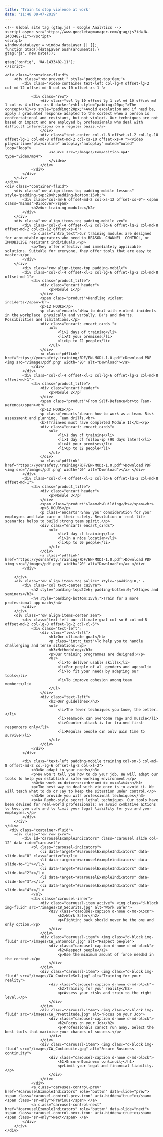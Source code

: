 ```yaml
---
title: 'Train to stop violence at work'
date: '11:48 09-07-2019'
---
```


<html lang="en">

<head>
    <meta charset="utf-8">
    <meta http-equiv="X-UA-Compatible" content="IE=edge">
    <meta name="viewport" content="width=device-width, initial-scale=1, maximum-scale=1, user-scalable=no">
    <title>Your Safety Training - For safer working environments hospital 118 police schools firemen nurses</title>
    <meta name="description" content="We focus on problem solving to setup safer working environments.">
    <meta name="" keywords="safety, security, training, lessons, workplace, work, violence, hospital, schools, self-defence">
    <!-- Bootstrap -->
    <link rel="stylesheet" href=/scss/bootstrap-4.0.0.css">
    <link rel="stylesheet" href=/scss/bluecells.css">
    <link rel="stylesheet" href="https://use.typekit.net/rqs1uhe.css">
    <link rel="stylesheet" href=/scss/responsive.css">

    <!-- Global site tag (gtag.js) - Google Analytics -->
    <script async src="https://www.googletagmanager.com/gtag/js?id=UA-1433482-11"></script>
    <script>
    window.dataLayer = window.dataLayer || [];
    function gtag(){dataLayer.push(arguments);}
    gtag('js', new Date());

    gtag('config', 'UA-1433482-11');
    </script>

</head>

<body>



    <div class="container-fluid">
        <div class="row prevent " style="padding-top:0em;">
            <div class="video-container text-left col-lg-8 offset-lg-2 col-md-12 offset-md-0 col-xs-10 offset-xs-1 ">

				<div class="row">
                    <div class="col-lg-10 offset-lg-1 col-md-10 offset-md-1 col-xs-4 offset-xs-0 darker"><h1 style="padding:20px;">The concept</h1><p style="padding:20px;">Avoid escalation and if need be, apply a graduated response adapted to the context when a person is confrontational and resistant, but not violent. Our techniques are not based on impact and are employed by professionals who deal with difficult interactions on a regular basis.</p>
                    </div>
                    <div class="text-center col-xl-8 offset-xl-2 col-lg-10 offset-lg-1 col-md-8 offset-md-2 col-xs-10 offset-xs-0 "><video playsinline="playsinline" autoplay="autoplay" muted="muted" loop="loop">
                        <source src="/images/Composition.mp4" type="video/mp4">
                        </video>
                    </div>
                </div>
            </div>
        </div>
    </div>
    <div class="container-fluid">
        <div class="row align-items-top padding-mobile lessons" style="padding-top:20vh;padding-bottom:15vh;">
            <div class="col-md-6 offset-md-2 col-xs-12 offset-xs-0"> <span class="minus">Discover</span>
                <h2>Our training modules</h2>
            </div>
        </div>
        <div class="row align-items-top padding-mobile zen">
            <div class="col-xl-4 offset-xl-2 col-lg-6 offset-lg-2 col-md-8 offset-md-2 col-xs-12 offset-xs-0">
                <p class="intro_text">Our training modules are designed for accountable operators who need to REASON, CHANNEL, CONTROL, or IMMOBILISE resistant individuals.</p>
                <p>They offer effective and immediately applicable solutions. Suitable for everyone, they offer tools that are easy to master.</p>
            </div>
        </div>
            <div class="row align-items-top padding-mobile">
            <div class="col-xl-4 offset-xl-3 col-lg-6 offset-lg-2 col-md-8 offset-md-1">
                <div class="product_title">
                    <div class="encart_header">
                        <p>Module 1</p>
                    </div>
                    <span class="product">Handling violent incidents</span><br>
                    <p>12 HOURS</p>
                    <p class="encarts">How to deal with violent incidents in the workplace: physically and verbally. Do's and don'ts. Possibilities and limitations.</p>
                    <div class="encarts encart_cards ">
                        <ul>
                            <li>2 days of training</li>
                            <li>At your premises</li>
                            <li>Up to 12 people</li>
                        </ul>
                    </div>
                    <a class="pdflink" href="https://yoursafety.training/PDF/EN-MOD1-1.0.pdf">Download PDF <img src="/images/pdf.png" width="20" alt="Download"></a>
                </div>
            </div>
            <div class="col-xl-4 offset-xl-3 col-lg-6 offset-lg-2 col-md-8 offset-md-1">
                <div class="product_title">
                    <div class="encart_header">
                        <p>Module 2</p>
                    </div>
                    <span class="product">From Self-Defence<br>to Team-Defence</span><br>
                    <p>12 HOURS</p>
                    <p class="encarts">Learn how to work as a team. Risk assessment and planning. Team drills.<br>
					<b>(Trainees must have completed Module 1)</b></p>
                    <div class="encarts encart_cards">
                        <ul>
                            <li>1 day of training</li>
                            <li>1 day of follow-up (90 days later)</li>
                            <li>At your premises</li>
                            <li>Up to 12 people</li>
                        </ul>
                    </div>
                    <a class="pdflink" href="https://yoursafety.training/PDF/EN-MOD2-1.0.pdf">Download PDF <img src="/images/pdf.png" width="20" alt="Download"></a> </div>
            </div>
            <div class="col-xl-4 offset-xl-3 col-lg-6 offset-lg-2 col-md-8 offset-md-1">
                <div class="product_title">
                    <div class="encart_header">
                        <p>Module 3</p>
                    </div>
                    <span class="product">Team<b>Building</b></span><br>
                    <p>6 HOURS</p>
                    <p class="encarts">Show your consideration for your employees and take care of their safety. Resolution of real-life scenarios helps to build strong team spirit.</p>
                    <div class="encarts encart_cards">
                        <ul>
                            <li>1 day of training</li>
                            <li>In a nice location</li>
                            <li>Up to 20 people</li>
                        </ul>
                    </div>
                    <a class="pdflink" href="https://yoursafety.training/PDF/EN-MOD3-1.0.pdf">Download PDF <img src="/images/pdf.png" width="20" alt="Download"></a> </div>
            </div>

        </div>
        <div class="row align-items-top police" style="padding:0;" >
            <div class="col text-center cuivre">
                <h2 style="padding-top:22vh; padding-bottom:0;">Stages and seminars</h2>
                <h4 style="padding-bottom:15vh;">Train for a more professional approach</h4>
            </div>
        </div>
        <div class="row align-items-center zen">
            <div class="text-left our-ultimate-goal col-sm-6 col-md-8 offset-md-2 col-lg-8 offset-lg-2 col-xl-5">
                <div class="text-left">
                    <div class="text-left">
                        <h1>Our ultimate goal</h1>
                        <p class="intro_text">To help you to handle challenging and tense situations.</p>
						<h3>Methodology</h3>
                        <p>Our training programmes are designed:</p>
                        <ul>
                            <li>To deliver usable skills</li>
                            <li>For people of all genders and ages</li>
                            <li>To fit your needs by adapting our tools</li>
                            <li>To improve cohesion among team members</li>
                        </ul>
                    </div>
                    <div class="text-left">
                        <h3>Our guidelines</h3>
                        <ul>
                            <li>The fewer techniques you know, the better.</li>
                            <li>Teamwork can overcome rage and muscle</li>
                            <li>Counter-attack is for trained first-responders only</li>
                            <li>Regular people can only gain time to survive</li>
                        </ul>
                    </div>
                </div>
            </div>

            <div class="text-left padding-mobile training col-sm-5 col-md-8 offset-md-2 col-lg-6 offset-lg-2 col-xl-2">
                <h3>We adapt to your needs</h3>
                <p>We won't tell you how to do your job. We will adapt our tools to help you establish a safer working environment.</p>
                <h3>We work on deterrence<br>and de-escalation</h3>
                <p>The best way to deal with violence is to avoid it. We will teach what to do or say to keep the situation under control.</p>
                <h3>We provide you with professional techniques</h3>
                <p>No Rambo-style secret lethal techniques. Our tools have been devised for real-world professionals: we avoid combative actions to keep you safe and to limit your legal liability for you and your employees.</p>
            </div>
        </div>
    </div>
      <div class="container-fluid">
        <div class="row row_zero">
            <div id="carouselExampleIndicators" class="carousel slide col-12" data-ride="carousel">
                <ol class="carousel-indicators">
                    <li data-target="#carouselExampleIndicators" data-slide-to="0" class="active"></li>
                    <li data-target="#carouselExampleIndicators" data-slide-to="1"></li>
                    <li data-target="#carouselExampleIndicators" data-slide-to="2"></li>
                    <li data-target="#carouselExampleIndicators" data-slide-to="3"></li>
                    <li data-target="#carouselExampleIndicators" data-slide-to="4"></li>
                </ol>
                <div class="carousel-inner">
                    <div class="carousel-item active"> <img class="d-block img-fluid" src="/images/CW_Securite.jpg" alt="Work Safer">
                        <div class="carousel-caption d-none d-md-block">
                            <h2>Work Safer</h2>
                            <p>Fighting back should never be the one and only option.</p>
                        </div>
                    </div>
                    <div class="carousel-item"> <img class="d-block img-fluid" src="/images/CW_Entonnoir.jpg" alt="Respect people">
                        <div class="carousel-caption d-none d-md-block">
                            <h2>Respect people</h2>
                            <p>Use the minimum amount of force needed in the context.</p>
                        </div>
                    </div>
                    <div class="carousel-item"> <img class="d-block img-fluid" src="/images/CW_ControleSol.jpg" alt="Training for your reality">
                        <div class="carousel-caption d-none d-md-block">
                            <h2>Training for your reality</h2>
                            <p>Assess your risks and train to the right level.</p>
                        </div>
                    </div>
                    <div class="carousel-item"> <img class="d-block img-fluid" src="/images/CW_Proattitude.jpg" alt="Focus on your Job">
                        <div class="carousel-caption d-none d-md-block">
                            <h2>Focus on your Job</h2>
                            <p>Professionals cannot run away. Select the best tools that maximise your chances of success.</p>
                        </div>
                    </div>
                    <div class="carousel-item"> <img class="d-block img-fluid" src="/images/CW_Continuite.jpg" alt="Ensure Business continuity">
                        <div class="carousel-caption d-none d-md-block">
                            <h2>Ensure Business continuity</h2>
                            <p>Limit your legal and financial liability.</p>
                        </div>
                    </div>
                </div>
                <a class="carousel-control-prev" href="#carouselExampleIndicators" role="button" data-slide="prev"> <span class="carousel-control-prev-icon" aria-hidden="true"></span> <span class="sr-only">Previous</span> </a>
                <a class="carousel-control-next" href="#carouselExampleIndicators" role="button" data-slide="next"> <span class="carousel-control-next-icon" aria-hidden="true"></span> <span class="sr-only">Next</span> </a>
            </div>
        </div>
    </div>


</body>
<!-- jQuery (necessary for Bootstrap's JavaScript plugins) -->
<script src="js/jquery-3.2.1.min.js"></script>

<!-- Video background) -->
<script src="js/video.js"></script>
<!-- Include all compiled plugins (below), or include individual files as needed -->
<script src="js/popper.min.js"></script>
<script src="js/bootstrap-4.0.0.js"></script>

</html>
